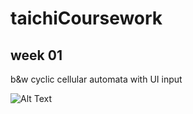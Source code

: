 # taichiCoursework


## week 01
b&w cyclic cellular automata with UI input

![Alt Text](gif/cca_output.gif)
